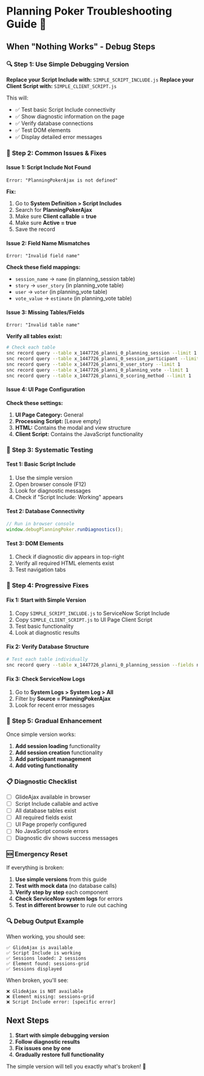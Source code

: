 # Planning Poker Troubleshooting Guide 🚨

## When "Nothing Works" - Debug Steps

### 🔍 **Step 1: Use Simple Debugging Version**

**Replace your Script Include with:** `SIMPLE_SCRIPT_INCLUDE.js`
**Replace your Client Script with:** `SIMPLE_CLIENT_SCRIPT.js`

This will:
- ✅ Test basic Script Include connectivity
- ✅ Show diagnostic information on the page
- ✅ Verify database connections
- ✅ Test DOM elements
- ✅ Display detailed error messages

### 🔧 **Step 2: Common Issues & Fixes**

#### **Issue 1: Script Include Not Found**
```
Error: "PlanningPokerAjax is not defined"
```
**Fix:**
1. Go to **System Definition > Script Includes**
2. Search for **PlanningPokerAjax**
3. Make sure **Client callable = true**
4. Make sure **Active = true**
5. Save the record

#### **Issue 2: Field Name Mismatches**
```
Error: "Invalid field name"
```
**Check these field mappings:**
- `session_name` → `name` (in planning_session table)
- `story` → `user_story` (in planning_vote table)
- `user` → `voter` (in planning_vote table)
- `vote_value` → `estimate` (in planning_vote table)

#### **Issue 3: Missing Tables/Fields**
```
Error: "Invalid table name"
```
**Verify all tables exist:**
```bash
# Check each table
snc record query --table x_1447726_planni_0_planning_session --limit 1
snc record query --table x_1447726_planni_0_session_participant --limit 1  
snc record query --table x_1447726_planni_0_user_story --limit 1
snc record query --table x_1447726_planni_0_planning_vote --limit 1
snc record query --table x_1447726_planni_0_scoring_method --limit 1
```

#### **Issue 4: UI Page Configuration**
**Check these settings:**
1. **UI Page Category:** General
2. **Processing Script:** [Leave empty]
3. **HTML:** Contains the modal and view structure
4. **Client Script:** Contains the JavaScript functionality

### 🎯 **Step 3: Systematic Testing**

#### **Test 1: Basic Script Include**
1. Use the simple version
2. Open browser console (F12)
3. Look for diagnostic messages
4. Check if "Script Include: Working" appears

#### **Test 2: Database Connectivity**
```javascript
// Run in browser console
window.debugPlanningPoker.runDiagnostics();
```

#### **Test 3: DOM Elements**
1. Check if diagnostic div appears in top-right
2. Verify all required HTML elements exist
3. Test navigation tabs

### 🔨 **Step 4: Progressive Fixes**

#### **Fix 1: Start with Simple Version**
1. Copy `SIMPLE_SCRIPT_INCLUDE.js` to ServiceNow Script Include
2. Copy `SIMPLE_CLIENT_SCRIPT.js` to UI Page Client Script
3. Test basic functionality
4. Look at diagnostic results

#### **Fix 2: Verify Database Structure**
```bash
# Test each table individually
snc record query --table x_1447726_planni_0_planning_session --fields name,session_code,status --limit 5
```

#### **Fix 3: Check ServiceNow Logs**
1. Go to **System Logs > System Log > All**
2. Filter by **Source = PlanningPokerAjax**
3. Look for recent error messages

### 🚀 **Step 5: Gradual Enhancement**

Once simple version works:

1. **Add session loading** functionality
2. **Add session creation** functionality  
3. **Add participant management**
4. **Add voting functionality**

### 📋 **Diagnostic Checklist**

- [ ] GlideAjax available in browser
- [ ] Script Include callable and active
- [ ] All database tables exist
- [ ] All required fields exist
- [ ] UI Page properly configured
- [ ] No JavaScript console errors
- [ ] Diagnostic div shows success messages

### 🆘 **Emergency Reset**

If everything is broken:

1. **Use simple versions** from this guide
2. **Test with mock data** (no database calls)
3. **Verify step by step** each component
4. **Check ServiceNow system logs** for errors
5. **Test in different browser** to rule out caching

### 🔍 **Debug Output Example**

When working, you should see:
```
✅ GlideAjax is available
✅ Script Include is working  
✅ Sessions loaded: 2 sessions
✅ Element found: sessions-grid
✅ Sessions displayed
```

When broken, you'll see:
```
❌ GlideAjax is NOT available
❌ Element missing: sessions-grid
❌ Script Include error: [specific error]
```

## Next Steps

1. **Start with simple debugging version**
2. **Follow diagnostic results** 
3. **Fix issues one by one**
4. **Gradually restore full functionality**

The simple version will tell you exactly what's broken! 🎯